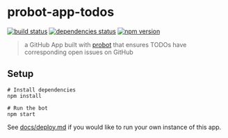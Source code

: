 # probot-app-todos

[![build status][build-badge]][build-href]
[![dependencies status][deps-badge]][deps-href]
[![npm version][npm-badge]][npm-href]

> a GitHub App built with [probot](https://github.com/probot/probot) that ensures TODOs have corresponding open issues on GitHub
## Setup

```
# Install dependencies
npm install

# Run the bot
npm start
```

See [docs/deploy.md](docs/deploy.md) if you would like to run your own instance of this app.

[build-badge]: https://travis-ci.org/uber-web/probot-app-app-todos.svg?branch=master
[build-href]: https://travis-ci.org/uber-web/probot-app-app-todos
[deps-badge]: https://david-dm.org/uber-web/probot-app-app-todos.svg
[deps-href]: https://david-dm.org/uber-web/probot-app-app-todos
[npm-badge]: https://badge.fury.io/js/probot-app-app-todos.svg
[npm-href]: https://www.npmjs.com/package/probot-app-app-todos
